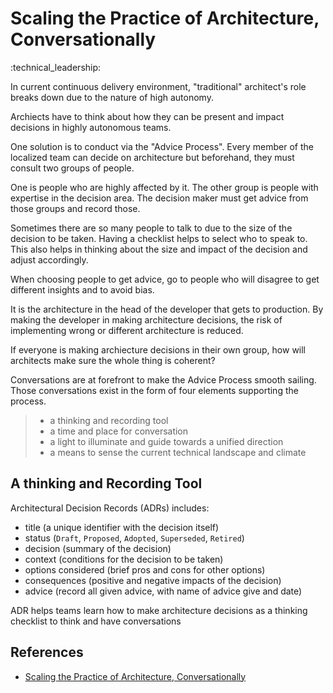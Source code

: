 # Scaling the Practice of Architecture, Conversationally

:technical_leadership:

In current continuous delivery environment, "traditional" architect's role
breaks down due to the nature of high autonomy.

Archiects have to think about how they can be present and impact decisions in
highly autonomous teams.

One solution is to conduct via the "Advice Process". Every member of the
localized team can decide on architecture but beforehand, they must consult two
groups of people.

One is people who are highly affected by it. The other group is people with
expertise in the decision area. The decision maker must get advice from those
groups and record those.

Sometimes there are so many people to talk to due to the size of the decision
to be taken. Having a checklist helps to select who to speak to. This also
helps in thinking about the size and impact of the decision and adjust
accordingly.

When choosing people to get advice, go to people who will disagree to get
different insights and to avoid bias.

It is the architecture in the head of the developer that gets to production. By
making the developer in making architecture decisions, the risk of implementing
wrong or different architecture is reduced.

If everyone is making archiecture decisions in their own group, how will
architects make sure the whole thing is coherent?

Conversations are at forefront to make the Advice Process smooth sailing. Those
conversations exist in the form of four elements supporting the process.

> - a thinking and recording tool
> - a time and place for conversation
> - a light to illuminate and guide towards a unified direction
> - a means to sense the current technical landscape and climate

## A thinking and Recording Tool

Architectural Decision Records (ADRs) includes:

- title (a unique identifier with the decision itself)
- status (`Draft`, `Proposed`, `Adopted`, `Superseded`, `Retired`)
- decision (summary of the decision)
- context (conditions for the decision to be taken)
- options considered (brief pros and cons for other options)
- consequences (positive and negative impacts of the decision)
- advice (record all given advice, with name of advice give and date)

ADR helps teams learn how to make architecture decisions as a thinking
checklist to think and have conversations

## References

- [Scaling the Practice of Architecture, Conversationally](https://martinfowler.com/articles/scaling-architecture-conversationally.html)
